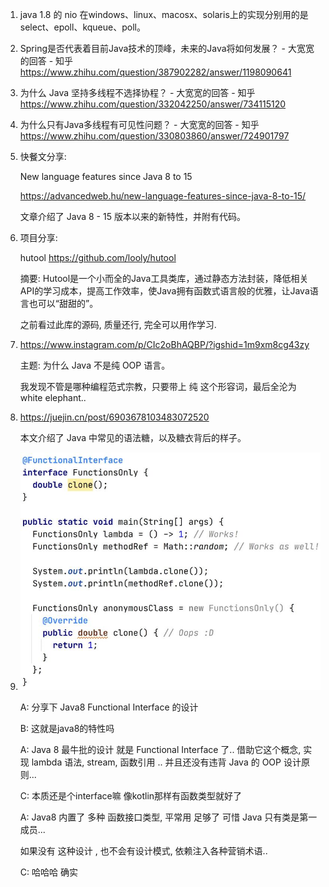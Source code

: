 1. java 1.8 的 nio 在windows、linux、macosx、solaris上的实现分别用的是select、epoll、kqueue、poll。 

2. Spring是否代表着目前Java技术的顶峰，未来的Java将如何发展？ - 大宽宽的回答 - 知乎 https://www.zhihu.com/question/387902282/answer/1198090641

3. 为什么 Java 坚持多线程不选择协程？ - 大宽宽的回答 - 知乎 https://www.zhihu.com/question/332042250/answer/734115120

4. 为什么只有Java多线程有可见性问题？ - 大宽宽的回答 - 知乎 https://www.zhihu.com/question/330803860/answer/724901797

5. 快餐文分享:

   New language features since Java 8 to 15

   https://advancedweb.hu/new-language-features-since-java-8-to-15/

   文章介绍了 Java 8 - 15 版本以来的新特性，并附有代码。
   
6. 项目分享:

   hutool
   https://github.com/looly/hutool

   摘要: Hutool是一个小而全的Java工具类库，通过静态方法封装，降低相关API的学习成本，提高工作效率，使Java拥有函数式语言般的优雅，让Java语言也可以“甜甜的”。

   之前看过此库的源码, 质量还行, 完全可以用作学习.
   
7. https://www.instagram.com/p/CIc2oBhAQBP/?igshid=1m9xm8cg43zy

   主题: 为什么 Java 不是纯 OOP 语言。

   我发现不管是哪种编程范式宗教，只要带上 纯 这个形容词，最后全沦为 white elephant..

8. https://juejin.cn/post/6903678103483072520

   本文介绍了 Java 中常见的语法糖，以及糖衣背后的样子。
   
9. ![image-20201212211905498](docs/image-20201212211905498.png)

   A: 分享下 Java8 Functional Interface 的设计

   B: 这就是java8的特性吗

   A: Java 8 最牛批的设计 就是 Functional Interface 了.. 借助它这个概念, 实现 lambda 语法, stream, 函数引用 .. 并且还没有违背 Java 的 OOP 设计原则...

   C: 本质还是个interface嘛  像kotlin那样有函数类型就好了

   A: Java8 内置了 多种 函数接口类型, 平常用 足够了  可惜 Java 只有类是第一成员... 

      如果没有 这种设计 , 也不会有设计模式, 依赖注入各种营销术语..

   C: 哈哈哈 确实